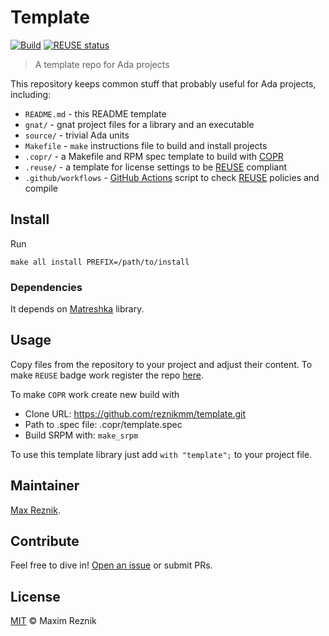 Template
========

[![Build](https://github.com/reznikmm/template/workflows/Build/badge.svg)](https://github.com/reznikmm/template/actions)
[![REUSE status](https://api.reuse.software/badge/github.com/reznikmm/template)](https://api.reuse.software/info/github.com/reznikmm/template)

> A template repo for Ada projects

This repository keeps common stuff that probably useful for Ada projects, including:

* `README.md` - this README template
* `gnat/` - gnat project files for a library and an executable
* `source/` - trivial Ada units
* `Makefile` - `make` instructions file to build and install projects
* `.copr/` - a Makefile and RPM spec template to build with [COPR](copr.fedorainfracloud.org)
* `.reuse/` - a template for license settings to be [REUSE](https://reuse.software) compliant
* `.github/workflows` - [GitHub Actions](https://docs.github.com/en/actions) script to check [REUSE](https://reuse.software) policies and compile

## Install

Run
```
make all install PREFIX=/path/to/install
```

### Dependencies
It depends on [Matreshka](https://forge.ada-ru.org/matreshka) library.

## Usage

Copy files from the repository to your project and adjust their content.
To make `REUSE` badge work register the repo [here](https://api.reuse.software/register).

To make `COPR` work create new build with
 * Clone URL: https://github.com/reznikmm/template.git
 * Path to .spec file: .copr/template.spec
 * Build SRPM with: `make_srpm`

To use this template library just add `with "template";` to your project file.

## Maintainer

[Max Reznik](https://github.com/reznikmm).

## Contribute

Feel free to dive in!
[Open an issue](https://github.com/reznikmm/template/issues/new)
or submit PRs.

## License

[MIT](LICENSE) © Maxim Reznik

